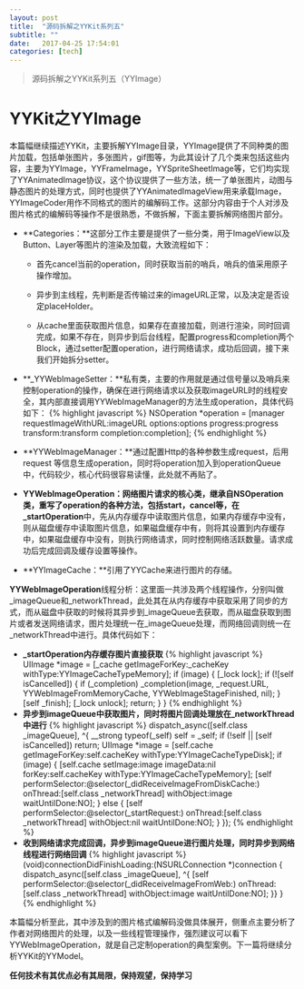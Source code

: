```yaml
---
layout: post
title:  "源码拆解之YYKit系列五"
subtitle: ""
date:   2017-04-25 17:54:01
categories: [tech]
---
```


> 源码拆解之YYKit系列五（YYImage）

# YYKit之YYImage

本篇幅继续描述YYKit，主要拆解YYImage目录，YYImage提供了不同种类的图片加载，包括单张图片，多张图片，gif图等，为此其设计了几个类来包括这些内容，主要为YYImage，YYFrameImage，YYSpriteSheetImage等，它们均实现了YYAnimatedImage协议，这个协议提供了一些方法，统一了单张图片，动图与静态图片的处理方式，同时也提供了YYAnimatedImageView用来承载Image，YYImageCoder用作不同格式的图片的编解码工作。这部分内容由于个人对涉及图片格式的编解码等操作不是很熟悉，不做拆解，下面主要拆解网络图片部分。

- **Categories：**这部分工作主要是提供了一些分类，用于ImageView以及Button、Layer等图片的渲染及加载，大致流程如下：

	- 首先cancel当前的operation，同时获取当前的哨兵，哨兵的值采用原子操作增加。
	
	- 异步到主线程，先判断是否传输过来的imageURL正常，以及决定是否设定placeHolder。
	
	- 从cache里面获取图片信息，如果存在直接加载，则进行渲染，同时回调完成，如果不存在，则异步到后台线程，配置progress和completion两个Block，通过setter配置operation，进行网络请求，成功后回调，接下来我们开始拆分setter。

- **_YYWebImageSetter：**私有类，主要的作用就是通过信号量以及哨兵来控制operation的操作，确保在进行网络请求以及获取imageURL时的线程安全，其内部直接调用YYWebImageManager的方法生成operation，具体代码如下：
 {% highlight javascript %}
 NSOperation *operation = [manager requestImageWithURL:imageURL options:options progress:progress transform:transform completion:completion];
{% endhighlight %}

- **YYWebImageManager：**通过配置Http的各种参数生成request，后用request   等信息生成operation，同时将operation加入到operationQueue中，代码较少，核心代码很容易读懂，此处就不再贴了。

- **YYWebImageOperation：**网络图片请求的核心类，继承自NSOperation类，重写了operation的各种方法，包括start，cancel等，在**_startOperation**中，先从内存缓存中读取图片信息，如果内存缓存中没有，则从磁盘缓存中读取图片信息，如果磁盘缓存中有，则将其设置到内存缓存中，如果磁盘缓存中没有，则执行网络请求，同时控制网络活跃数量。请求成功后完成回调及缓存设置等操作。

- **YYImageCache：**引用了YYCache来进行图片的存储。

**YYWebImageOperation**线程分析：这里面一共涉及两个线程操作，分别叫做_imageQueue和_networkThread，此处其在从内存缓存中获取采用了同步的方式，而从磁盘中获取的时候将其异步到_imageQueue去获取，而从磁盘获取到图片或者发送网络请求，图片处理统一在_imageQueue处理，而网络回调则统一在_networkThread中进行。具体代码如下：
* **_startOperation内存缓存图片直接获取**
 {% highlight javascript %}
UIImage *image = [_cache getImageForKey:_cacheKey withType:YYImageCacheTypeMemory];
  if (image) {
      [_lock lock];
      if (![self isCancelled]) {
          if (_completion) _completion(image, _request.URL, YYWebImageFromMemoryCache, YYWebImageStageFinished, nil);
      }
      [self _finish];
      [_lock unlock];
      return;
  }
}
{% endhighlight %}
* **异步到imageQueue中获取图片，同时将图片回调处理放在_networkThread中进行**
 {% highlight javascript %}
dispatch_async([self.class _imageQueue], ^{
     __strong typeof(_self) self = _self;
     if (!self || [self isCancelled]) return;
     UIImage *image = [self.cache getImageForKey:self.cacheKey withType:YYImageCacheTypeDisk];
     if (image) {
         [self.cache setImage:image imageData:nil forKey:self.cacheKey withType:YYImageCacheTypeMemory];
         [self performSelector:@selector(_didReceiveImageFromDiskCache:) onThread:[self.class _networkThread] withObject:image waitUntilDone:NO];
     } else {
         [self performSelector:@selector(_startRequest:) onThread:[self.class _networkThread] withObject:nil waitUntilDone:NO];
     }
 });
{% endhighlight %}
* **收到网络请求完成回调，异步到imageQueue进行图片处理，同时异步到网络线程进行网络回调**
 {% highlight javascript %}
(void)connectionDidFinishLoading:(NSURLConnection *)connection {
       dispatch_async([self.class _imageQueue], ^{
                      [self performSelector:@selector(_didReceiveImageFromWeb:) onThread:[self.class _networkThread] withObject:image waitUntilDone:NO];
       }}
}
{% endhighlight %}

本篇幅分析至此，其中涉及到的图片格式编解码没做具体展开，侧重点主要分析了作者对网络图片的处理，以及一些线程管理操作，强烈建议可以看下YYWebImageOperation，就是自己定制operation的典型案例。下一篇将继续分析YYKit的YYModel。

**任何技术有其优点必有其局限，保持观望，保持学习**

